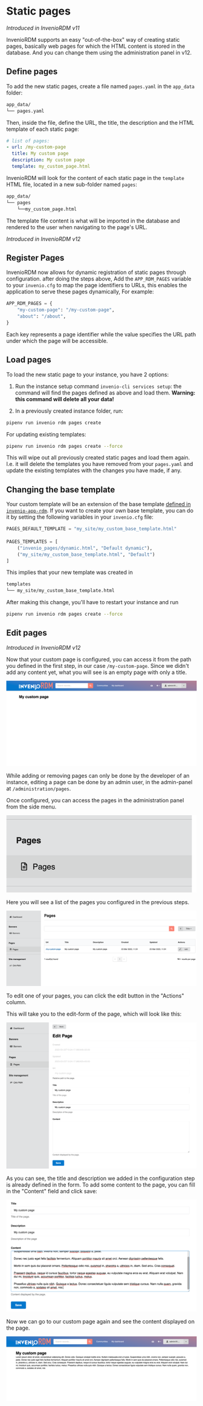 # Static pages

_Introduced in InvenioRDM v11_

InvenioRDM supports an easy "out-of-the-box" way of creating static pages, basically web pages for which the HTML content is stored in the database.
And you can change them using the administration panel in v12.

## Define pages

To add the new static pages, create a file named `pages.yaml` in the `app_data` folder:

```bash
app_data/
└── pages.yaml
```

Then, inside the file, define the URL, the title, the description and the HTML template of each static page:

```yaml
# list of pages:
- url: /my-custom-page
  title: My custom page
  description: My custom page
  template: my_custom_page.html
```

InvenioRDM will look for the content of each static page in the `template` HTML file, located in a new sub-folder named `pages`:

```bash
app_data/
└── pages
    └──my_custom_page.html
```

The template file content is what will be imported in the database and rendered to the user when navigating to the page's URL.

_Introduced in InvenioRDM v12_

## Register Pages

InvenioRDM now allows for dynamic registration of static pages through configuration. after doing the steps above, Add the `APP_RDM_PAGES` variable to your `invenio.cfg` to map the page identifiers to URLs, this enables the application to serve these pages dynamically, For example:

```py
APP_RDM_PAGES = {
    "my-custom-page": "/my-custom-page",
    "about": "/about",
}
```

Each key represents a page identifier while the value specifies the URL path under which the page will be accessible.

## Load pages

To load the new static page to your instance, you have 2 options:

1. Run the instance setup command `invenio-cli services setup`: the command will find the pages defined as above and load them. **Warning: this command will delete all your data!**

2. In a previously created instance folder, run:

```bash
pipenv run invenio rdm pages create
```

For updating existing templates:

```bash
pipenv run invenio rdm pages create --force
```

This will wipe out all previously created static pages and load them again. I.e. it will delete the templates you have removed from your `pages.yaml` and update the existing templates with the changes you have made, if any.

## Changing the base template

Your custom template will be an extension of the base template [defined in `invenio-app-rdm`](https://github.com/inveniosoftware/invenio-app-rdm/blob/9f1ba6a646362ff80de6b0c9cd092209e9190c44/invenio_app_rdm/theme/templates/semantic-ui/invenio_app_rdm/default_static_page.html). If you want to create your own base template, you can do it by setting the following variables in your `invenio.cfg` file:

```py
PAGES_DEFAULT_TEMPLATE = "my_site/my_custom_base_template.html"

PAGES_TEMPLATES = [
    ("invenio_pages/dynamic.html", "Default dynamic"),
    ("my_site/my_custom_base_template.html", "Default")
]
```

This implies that your new template was created in

```bash
templates
└── my_site/my_custom_base_template.html
```

After making this change, you'll have to restart your instance and run

```bash
pipenv run invenio rdm pages create --force
```

## Edit pages

_Introduced in InvenioRDM v12_

Now that your custom page is configured, you can access it from the path you defined in the first step, in our case `/my-custom-page`. Since we didn't add any content yet, what you will see is an empty page with only a title.

![Custom page no content](./img/custom-page_no-content.png)

While adding or removing pages can only be done by the developer of an instance, editing a page can be done by an admin user, in the admin-panel at `/administration/pages`.

Once configured, you can access the pages in the administration panel from the side menu.

![Admin panel menu pages](./img/admin-panel-menu_pages.png)

Here you will see a list of the pages you configured in the previous steps.

![Admin panel pages](./img/admin-panel_pages.png)

To edit one of your pages, you can click the edit button in the "Actions" column.

This will take you to the edit-form of the page, which will look like this:

![Admin panel pages edit](./img/admin-panel_pages_edit.png)

As you can see, the title and description we added in the configuration step is already defined in the form. To add some content to the page, you can fill in the "Content" field and click save:

![Admin panel pages edit](./img/admin-panel_pages_content.png)

Now we can go to our custom page again and see the content displayed on the page.

![Custom page with content](./img/custom-page_with-content.png)
